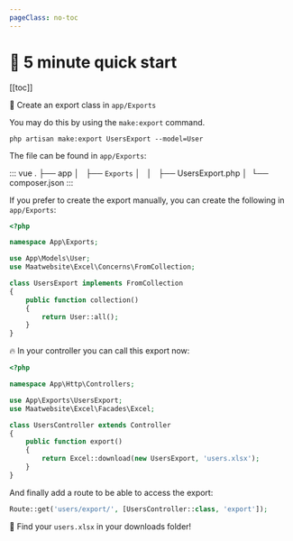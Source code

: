 ```yaml
---
pageClass: no-toc
---
```


# :rocket: 5 minute quick start

[[toc]]

:muscle: Create an export class in `app/Exports`

You may do this by using the `make:export` command.

```
php artisan make:export UsersExport --model=User
```

The file can be found in `app/Exports`:

::: vue
.
├── app
│   ├── `Exports` 
│   │   ├── UsersExport.php
│ 
└── composer.json
:::

If you prefer to create the export manually, you can create the following in `app/Exports`:

```php
<?php

namespace App\Exports;

use App\Models\User;
use Maatwebsite\Excel\Concerns\FromCollection;

class UsersExport implements FromCollection
{
    public function collection()
    {
        return User::all();
    }
}
```

:fire: In your controller you can call this export now:

```php
<?php

namespace App\Http\Controllers;

use App\Exports\UsersExport;
use Maatwebsite\Excel\Facades\Excel;

class UsersController extends Controller 
{
    public function export() 
    {
        return Excel::download(new UsersExport, 'users.xlsx');
    }
}
```

And finally add a route to be able to access the export:
```php
Route::get('users/export/', [UsersController::class, 'export']);
```


:page_facing_up: Find your `users.xlsx` in your downloads folder!
